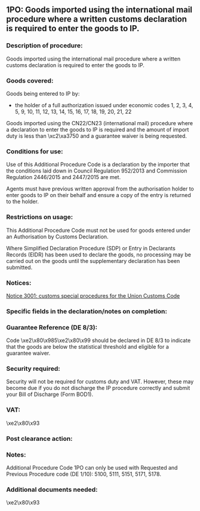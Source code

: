 1PO:  Goods imported using the international mail procedure where a written customs declaration is required to enter the goods to IP.
---------------------------------------------------------------------------------------------------------------------------------------

### Description of procedure:

Goods imported using the international mail procedure where a written customs declaration is required to enter the goods to IP.

### Goods covered:

Goods being entered to IP by:

 * the holder of a full authorization issued under economic codes 1, 2, 3, 4, 5, 9, 10, 11, 12, 13, 14, 15, 16, 17, 18, 19, 20, 21, 22

Goods imported using the CN22/CN23 (international mail) procedure where a declaration to enter the goods to IP is required and the amount of import duty is less than \xc2\xa3750 and a guarantee waiver is being requested.

### Conditions for use:

Use of this Additional Procedure Code is a declaration by the importer that the conditions laid down in Council Regulation 952/2013 and Commission Regulation 2446/2015 and 2447/2015 are met.

Agents must have previous written approval from the authorisation holder to enter goods to IP on their behalf and ensure a copy of the entry is returned to the holder.

### Restrictions on usage:

This Additional Procedure Code must not be used for goods entered under an Authorisation by Customs Declaration.

Where Simplified Declaration Procedure (SDP) or Entry in Declarants Records (EIDR) has been used to declare the goods, no processing may be carried out on the goods until the supplementary declaration has been submitted.

### Notices:

[Notice 3001: customs special procedures for the Union Customs Code](https://www.gov.uk/government/publications/notice-3001-special-procedures-for-the-union-customs-code)

### Specific fields in the declaration/notes on completion:

### Guarantee Reference (DE 8/3):

Code \xe2\x80\x985\xe2\x80\x99 should be declared in DE 8/3 to indicate that the goods are below the statistical threshold and eligible for a guarantee waiver.

### Security required:

Security will not be required for customs duty and VAT. However, these may become due if you do not discharge the IP procedure correctly and submit your Bill of Discharge (Form BOD1).

### VAT:

\xe2\x80\x93

### Post clearance action:

### Notes:

Additional Procedure Code 1PO can only be used with Requested and Previous Procedure code (DE 1/10): 5100, 5111, 5151, 5171, 5178.

### Additional documents needed:

\xe2\x80\x93

